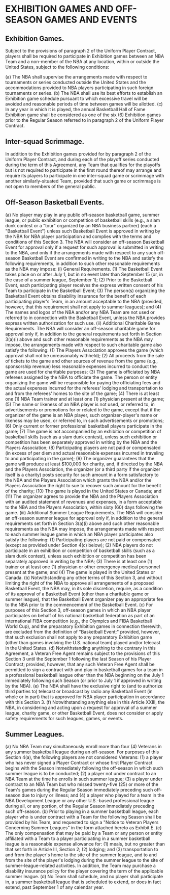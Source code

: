 # EXHIBITION GAMES AND OFF-SEASON GAMES AND EVENTS

## Exhibition Games.

Subject to the provisions of paragraph 2 of the Uniform Player Contract, players shall be required to participate in Exhibition games between an NBA Team and a non-member of the NBA at any location, within or outside the United States, subject to the following conditions:

(a) The NBA shall supervise the arrangements made with respect to tournaments or series conducted outside the United States and the accommodations provided to NBA players participating in such foreign tournaments or series.
(b) The NBA shall use its best efforts to establish an Exhibition game schedule pursuant to which excessive travel will be avoided and reasonable periods of time between games will be allotted.
(c) In any year in which it is played, the annual Basketball Hall of Fame Exhibition game shall be considered as one of the six (6) Exhibition games prior to the Regular Season referred to in paragraph 2 of the Uniform Player Contract.

## Inter-squad Scrimmage.

In addition to the Exhibition games provided for by paragraph 2 of the Uniform Player Contract, and during each of the playoff series conducted during the term of this Agreement, any Team that qualifies for the playoffs but is not required to participate in the first round thereof may arrange and require its players to participate in one inter-squad game or scrimmage with another similarly-situated Team, provided that such game or scrimmage is not open to members of the general public.

## Off-Season Basketball Events.

(a) No player may play in any public off-season basketball game, summer league, or public exhibition or competition of basketball skills (e.g., a slam dunk contest or a "tour" organized by an NBA business partner) (each a "Basketball Event") unless such Basketball Event is approved in writing by the NBA for NBA player participation and complies with the terms and conditions of this Section 3. The NBA will consider an off-season Basketball Event for approval only if a request for such approval is submitted in writing to the NBA, and only if the arrangements made with respect to any such off-season Basketball Event are confirmed in writing to the NBA and satisfy the following requirements, in addition to such other reasonable requirements as the NBA may impose:
    (i) General Requirements.
        (1) The Basketball Event takes place on or after July 1, but in no event later than September 15 (or, in the case of a summer league, September 1);
        (2) Prior to the Basketball Event, each participating player receives the express written consent of his Team to participate in the Basketball Event;
        (3) The person(s) organizing the Basketball Event obtains disability insurance for the benefit of each participating player's Team, in an amount acceptable to the NBA (provided, however, that this requirement shall not apply to summer leagues); and
        (4) The names and logos of the NBA and/or any NBA Team are not used or referred to in connection with the Basketball Event, unless the NBA provides express written authorization for such use.
    (ii) Additional Charitable Game Requirements. The NBA will consider an off-season charitable game for approval only if, in addition to the general requirements set forth in Section 3(a)(i) above and such other reasonable requirements as the NBA may impose, the arrangements made with respect to such charitable game also satisfy the following:
        (1) The Players Association approves the game (which approval shall not be unreasonably withheld);
        (2) All proceeds from the sale of tickets to the game and other sources of revenue from the game (e.g., sponsorship revenue) less reasonable expenses incurred to conduct the game are used for charitable purposes;
        (3) The game is officiated by NBA referees assigned by the NBA to officiate the game. The person or entity organizing the game will be responsible for paying the officiating fees and the actual expenses incurred for the referees' lodging and transportation to and from the referees' homes to the site of the game;
        (4) There is at least one (1) NBA Team trainer and at least one (1) physician present at the game;
        (5) The name or likeness of an NBA player is not used, or referred to, in advertisements or promotions for or related to the game, except that if the organizer of the game is an NBA player, such organizer-player's name or likeness may be used, or referred to, in such advertisements or promotions;
        (6) Only current or former professional basketball players participate in the game;
        (7) The game is not accompanied by an exhibition or competition of basketball skills (such as a slam dunk contest), unless such exhibition or competition has been separately approved in writing by the NBA and the Players Association;
        (8) Participating players are not paid or compensated (in excess of per diem and actual reasonable expenses incurred in traveling to and participating in the game);
        (9) The organizer guarantees that the game will produce at least \$100,000 for charity, and, if directed by the NBA and the Players Association, the organizer (or a third party if the organizer itself is a charity) posts security for such amount in a form satisfactory to the NBA and the Players Association which grants the NBA and/or the Players Association the right to sue to recover such amount for the benefit of the charity;
        (10) The game is played in the United States or Canada; and
        (11) The organizer agrees to provide the NBA and the Players Association with an audited statement of revenues and expenses, in a form acceptable to the NBA and the Players Association, within sixty (60) days following the game.
    (iii) Additional Summer League Requirements. The NBA will consider an off-season summer league for approval only if, in addition to the general requirements set forth in Section 3(a)(i) above and such other reasonable requirements as the NBA may impose, the arrangements made with respect to each summer league game in which an NBA player participates also satisfy the following:
        (1) Participating players are not paid or compensated (except as provided under Section 4(c) below);
        (2) NBA players do not participate in an exhibition or competition of basketball skills (such as a slam dunk contest), unless such exhibition or competition has been separately approved in writing by the NBA;
        (3) There is at least one (1) trainer or at least one (1) physician or other emergency medical personnel present at the game; and
        (4) The game is played in the United States or Canada.
(b) Notwithstanding any other terms of this Section 3, and without limiting the right of the NBA to approve all arrangements of a proposed Basketball Event, the NBA may, in its sole discretion, require, as a condition of its approval of a Basketball Event (other than a charitable game or summer league), that the Basketball Event organizer pay an appropriate fee to the NBA prior to the commencement of the Basketball Event.
(c) For purposes of this Section 3, off-season games in which an NBA player participates on behalf of his national basketball federation as part of an international FIBA competition (e.g., the Olympics and FIBA Basketball World Cup), and the preparatory Exhibition games in connection therewith, are excluded from the definition of "Basketball Event;" provided, however, that such exclusion shall not apply to any preparatory Exhibition game (other than games involving the U.S. national team) played and/or telecast in the United States.
(d) Notwithstanding anything to the contrary in this Agreement, a Veteran Free Agent remains subject to the provisions of this Section 3 until the September 1 following the last Season of his Player Contract; provided, however, that any such Veteran Free Agent shall be permitted to sign a contract with and play in basketball games for a team in a professional basketball league other than the NBA beginning on the July 1 immediately following such Season (or prior to July 1 if approved in writing by the NBA).
(e) The NBA shall have the exclusive right to (and to authorize third parties to) telecast or broadcast by radio any Basketball Event (in whole or in part) that is approved for NBA player participation in accordance with this Section 3.
(f) Notwithstanding anything else in this Article XXIII, the NBA, in considering and acting upon a request for approval of a summer league, charity game, or other Basketball Event, does not consider or apply safety requirements for such leagues, games, or events.

## Summer Leagues.

(a) No NBA Team may simultaneously enroll more than four (4) Veterans in any summer basketball league during an off-season. For purposes of this Section 4(a), the following players are not considered Veterans:
    (1) a player who has never signed a Player Contract or whose first Player Contract begins with the Season immediately following the off-season in which such summer league is to be conducted;
    (2) a player not under contract to an NBA Team at the time he enrolls in such summer league;
    (3) a player under contract to an NBA Team but who missed twenty-five (25) or more of the Team's games during the Regular Season immediately preceding such off-season due to injury or illness; and
    (4) a player who played for a team in the NBA Development League or any other U.S.-based professional league during all, or any portion, of the Regular Season immediately preceding such off-season.
(b) Prior to playing in a summer basketball league, each player who is under contract with a Team for the following Season shall be provided by his Team, and requested to sign a "Notice to Veteran Players Concerning Summer Leagues" in the form attached hereto as Exhibit E.
(c) The only compensation that may be paid by a Team or any person or entity affiliated with a Team to a player participating in a summer basketball league is a reasonable expense allowance for: (1) meals, but no greater than that set forth in Article III, Section 2; (2) lodging; and (3) transportation to and from the player's home to the site of the summer league, and to and from the site of the player's lodging during the summer league to the site of summer-league-related activities. In addition, the Team may purchase a disability insurance policy for the player covering the term of the applicable summer league.
(d) No Team shall schedule, and no player shall participate in, a summer basketball league that is scheduled to extend, or does in fact extend, past September 1 of any calendar year.
